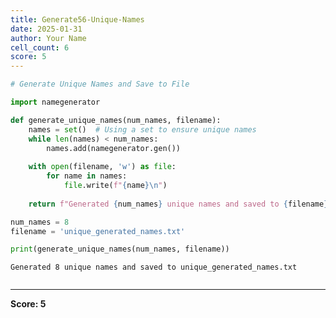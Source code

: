 ```yaml
---
title: Generate56-Unique-Names
date: 2025-01-31
author: Your Name
cell_count: 6
score: 5
---
```


```python
# Generate Unique Names and Save to File
```


```python
import namegenerator
```


```python
def generate_unique_names(num_names, filename):
    names = set()  # Using a set to ensure unique names
    while len(names) < num_names:
        names.add(namegenerator.gen())
    
    with open(filename, 'w') as file:
        for name in names:
            file.write(f"{name}\n")
    
    return f"Generated {num_names} unique names and saved to {filename}"
```


```python
num_names = 8
filename = 'unique_generated_names.txt'
```


```python
print(generate_unique_names(num_names, filename))
```

    Generated 8 unique names and saved to unique_generated_names.txt



```python

```


---
**Score: 5**
